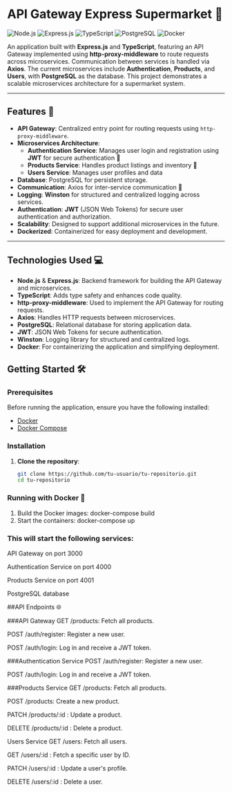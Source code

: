 # API Gateway Express Supermarket 🛒

![Node.js](https://img.shields.io/badge/Node.js-339933?logo=node.js&logoColor=white)
![Express.js](https://img.shields.io/badge/Express.js-000000?logo=express&logoColor=white)
![TypeScript](https://img.shields.io/badge/TypeScript-3178C6?logo=typescript&logoColor=white)
![PostgreSQL](https://img.shields.io/badge/PostgreSQL-316192?logo=postgresql&logoColor=white)
![Docker](https://img.shields.io/badge/Docker-2496ED?logo=docker&logoColor=white)

An application built with **Express.js** and **TypeScript**, featuring an API Gateway implemented using **http-proxy-middleware** to route requests across microservices. Communication between services is handled via **Axios**. The current microservices include **Authentication**, **Products**, and **Users**, with **PostgreSQL** as the database. This project demonstrates a scalable microservices architecture for a supermarket system.

---

## Features 🚀

- **API Gateway**: Centralized entry point for routing requests using `http-proxy-middleware`.
- **Microservices Architecture**:
  - **Authentication Service**: Manages user login and registration using **JWT** for secure authentication 👤
  - **Products Service**: Handles product listings and inventory 🛒
  - **Users Service**: Manages user profiles and data
- **Database**: PostgreSQL for persistent storage.
- **Communication**: Axios for inter-service communication 🔗
- **Logging**: **Winston** for structured and centralized logging across services.
- **Authentication**: **JWT** (JSON Web Tokens) for secure user authentication and authorization.
- **Scalability**: Designed to support additional microservices in the future.
- **Dockerized**: Containerized for easy deployment and development.

---

## Technologies Used 💻

- **Node.js** & **Express.js**: Backend framework for building the API Gateway and microservices.
- **TypeScript**: Adds type safety and enhances code quality.
- **http-proxy-middleware**: Used to implement the API Gateway for routing requests.
- **Axios**: Handles HTTP requests between microservices.
- **PostgreSQL**: Relational database for storing application data.
- **JWT**: JSON Web Tokens for secure authentication.
- **Winston**: Logging library for structured and centralized logs.
- **Docker**: For containerizing the application and simplifying deployment.

## Getting Started 🛠️

### Prerequisites

Before running the application, ensure you have the following installed:

- [Docker](https://www.docker.com/)
- [Docker Compose](https://docs.docker.com/compose/)

### Installation

1. **Clone the repository**:

   ```bash
   git clone https://github.com/tu-usuario/tu-repositorio.git
   cd tu-repositorio

### Running with Docker 🐳
1. Build the Docker images: docker-compose build
2. Start the containers: docker-compose up

### This will start the following services:

API Gateway on port 3000

Authentication Service on port 4000

Products Service on port 4001

PostgreSQL database

##API Endpoints 🌐

###API Gateway
GET /products: Fetch all products.

POST /auth/register: Register a new user.

POST /auth/login: Log in and receive a JWT token.

###Authentication Service
POST /auth/register: Register a new user.

POST /auth/login: Log in and receive a JWT token.

###Products Service
GET /products: Fetch all products.

POST /products: Create a new product.

PATCH /products/:id : Update a product.

DELETE /products/:id : Delete a product.

Users Service
GET /users: Fetch all users.

GET /users/:id : Fetch a specific user by ID.

PATCH /users/:id : Update a user's profile.

DELETE /users/:id : Delete a user.

